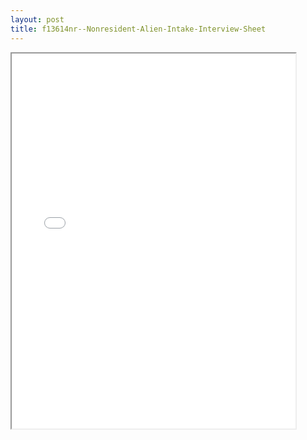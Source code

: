 ```yaml
---
layout: post
title: f13614nr--Nonresident-Alien-Intake-Interview-Sheet
---
```


<div class="pdf-container">
<iframe src="/ea/assets/pdfs/f13614nr--Nonresident-Alien-Intake-Interview-Sheet.pdf" height="600" width="90%" allowFullScreen="true"></iframe>
</div>

